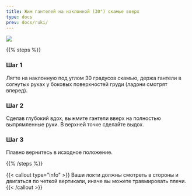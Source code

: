 ```yaml
---
title: Жим гантелей на наклонной (30°) скамье вверх
type: docs
prev: docs/ruki/
---
```

![](https://github.com/user-attachments/assets/5c258553-8a50-4771-bd17-56231768d4d3)


{{% steps %}}

### Шаг 1
Лягте на наклонную под углом 30 градусов скамью, держа гантели в согнутых руках у боковых поверхностей груди (ладони смотрят вперед).

### Шаг 2
Сделав глубокий вдох, выжмите гантели вверх на полностью выпрямленные руки. В верхней точке сделайте выдох.

### Шаг 3
Плавно вернитесь в исходное положение.

{{% /steps %}}

{{< callout type="info" >}}
Ваши локти должны смотреть в стороны и двигаться по четкой вертикали, иначе вы можете травмировать плечи.
{{< /callout >}}
